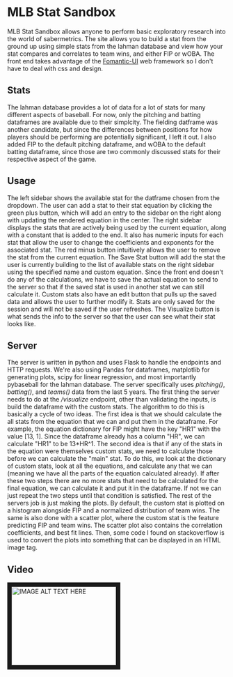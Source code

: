 # MLB Stat Sandbox
MLB Stat Sandbox allows anyone to perform basic exploratory research into the world of sabermetrics. The site allows you to build a stat from the ground up using simple stats from the lahman database and view how your stat compares and correlates to team wins, and either FIP or wOBA. The front end takes advantage of the [Fomantic-UI](https://github.com/fomantic/Fomantic-UI) web framework so I don't have to deal with css and design.
  
## Stats
The lahman database provides a lot of data for a lot of stats for many different aspects of baseball. For now, only the pitching and batting dataframes are available due to their simplcity. The fielding datframe was another candidate, but since the differences between positions for how players should be performing are potentially significant, I left it out. I also added FIP to the default pitching dataframe, and wOBA to the default batting dataframe, since those are two commonly discussed stats for their respective aspect of the game.
  
## Usage
The left sidebar shows the available stat for the datframe chosen from the dropdown. The user can add a stat to their stat equation by clicking the green plus button, which will add an entry to the sidebar on the right along with updating the rendered equation in the center. The right sidebar displays the stats that are actively being used by the current equation, along with a constant that is added to the end. It also has numeric inputs for each stat that allow the user to change the coefficients and exponents for the associated stat. The red minus button intuitively allows the user to remove the stat from the current equation.
The Save Stat button will add the stat the user is currently building to the list of available stats on the right sidebar using the specified name and custom equation. Since the front end doesn't do any of the calculations, we have to save the actual equation to send to the server so that if the saved stat is used in another stat we can still calculate it. Custom stats also have an edit button that pulls up the saved data and allows the user to further modify it. Stats are only saved for the session and will not be saved if the user refreshes. The Visualize button is what sends the info to the server so that the user can see what their stat looks like. 

## Server
The server is written in python and uses Flask to handle the endpoints and HTTP requests. We're also using Pandas for dataframes, matplotlib for generating plots, scipy for linear regression, and most importantly pybaseball for the lahman database. The server specifically uses *pitching()*, *batting()*, and *teams()* data from the last 5 years. 
The first thing the server needs to do at the */visualize* endpoint, other than validating the inputs, is build the dataframe with the custom stats. The algorithm to do this is basically a cycle of two ideas. The first idea is that we should calculate the all stats from the equation that we can and put them in the dataframe. For example, the equation dictionary for FIP might have the key "HR1" with the value [13, 1]. Since the dataframe already has a column "HR", we can calculate "HR1" to be 13\*HR^1. The second idea is that if any of the stats in the equation were themselves custom stats, we need to calculate those before we can calculate the "main" stat. To do this, we look at the dictionary of custom stats, look at all the equations, and calculate any that we can (meaning we have all the parts of the equation calculated already). If after these two steps there are no more stats that need to be calculated for the final equation, we can calculate it and put it in the dataframe. If not we can just repeat the two steps until that condition is satisfied. 
The rest of the servers job is just making the plots. By default, the custom stat is plotted on a histogram alongside FIP and a normalized distribution of team wins. The same is also done with a scatter plot, where the custom stat is the feature predicting FIP and team wins. The scatter plot also contains the correlation coefficients, and best fit lines. Then, some code I found on stackoverflow is used to convert the plots into something that can be displayed in an HTML image tag.

## Video  
<a href="http://www.youtube.com/watch?feature=player_embedded&v=otgyADJT8AU
" target="_blank"><img src="http://img.youtube.com/vi/otgyADJT8AU/0.jpg" 
alt="IMAGE ALT TEXT HERE" width="240" height="180" border="10" /></a>
